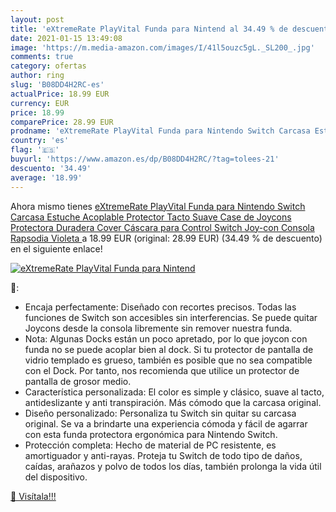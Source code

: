 ```yaml
---
layout: post
title: 'eXtremeRate PlayVital Funda para Nintend al 34.49 % de descuento'
date: 2021-01-15 13:49:08
image: 'https://m.media-amazon.com/images/I/41l5ouzc5gL._SL200_.jpg'
comments: true
category: ofertas
author: ring
slug: 'B08DD4H2RC-es'
actualPrice: 18.99 EUR
currency: EUR
price: 18.99
comparePrice: 28.99 EUR
prodname: 'eXtremeRate PlayVital Funda para Nintendo Switch Carcasa Estuche Acoplable Protector Tacto Suave Case de Joycons Protectora Duradera Cover Cáscara para Control Switch Joy-con Consola Rapsodia Violeta '
country: 'es'
flag: '🇪🇸'
buyurl: 'https://www.amazon.es/dp/B08DD4H2RC/?tag=tolees-21'
descuento: '34.49'
average: '18.99'
---
```


Ahora mismo tienes [eXtremeRate PlayVital Funda para Nintendo Switch Carcasa Estuche Acoplable Protector Tacto Suave Case de Joycons Protectora Duradera Cover Cáscara para Control Switch Joy-con Consola Rapsodia Violeta ](https://www.amazon.es/dp/B08DD4H2RC/?tag=tolees-21) a 18.99 EUR (original: 28.99 EUR) (34.49 %  de descuento) en el siguiente enlace!

[![eXtremeRate PlayVital Funda para Nintend](https://m.media-amazon.com/images/I/41l5ouzc5gL._SL200_.jpg)](https://www.amazon.es/dp/B08DD4H2RC/?tag=tolees-21)

🔎:

- Encaja perfectamente: Diseñado con recortes precisos. Todas las funciones de Switch son accesibles sin interferencias. Se puede quitar Joycons desde la consola libremente sin remover nuestra funda.
- Nota: Algunas Docks están un poco apretado, por lo que joycon con funda no se puede acoplar bien al dock. Si tu protector de pantalla de vidrio templado es grueso, también es posible que no sea compatible con el Dock. Por tanto, nos recomienda que utilice un protector de pantalla de grosor medio.
- Característica personalizada: El color es simple y clásico, suave al tacto, antideslizante y anti transpiración. Más cómodo que la carcasa original.
- Diseño personalizado: Personaliza tu Switch sin quitar su carcasa original. Se va a brindarte una experiencia cómoda y fácil de agarrar con esta funda protectora ergonómica para Nintendo Switch.
- Protección completa: Hecho de material de PC resistente, es amortiguador y anti-rayas. Proteja tu Switch de todo tipo de daños, caídas, arañazos y polvo de todos los días, también prolonga la vida útil del dispositivo.

[🛒 Visítala!!!](https://www.amazon.es/dp/B08DD4H2RC/?tag=tolees-21)
